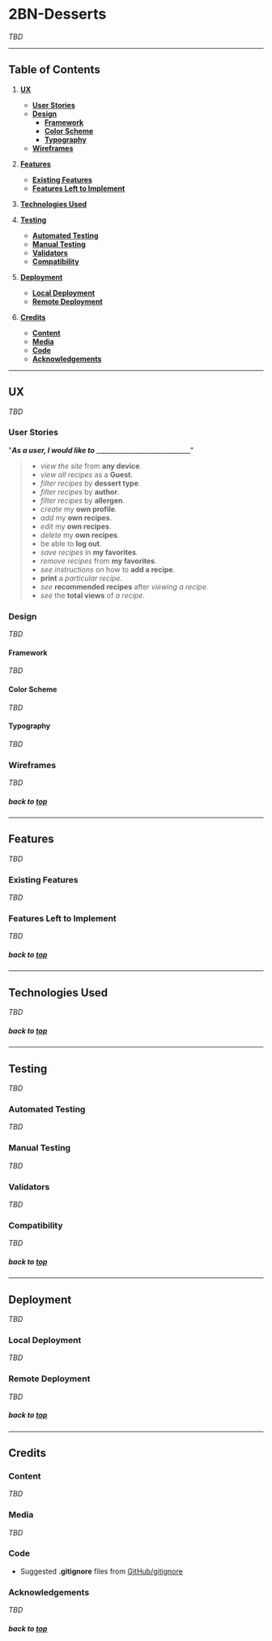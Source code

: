 # 2BN-Desserts

_TBD_

---

## Table of Contents
1. [**UX**](#ux)
    - [**User Stories**](#user-stories)
    - [**Design**](#design)
        - [**Framework**](#framework)
        - [**Color Scheme**](#color-scheme)
        - [**Typography**](#typography)
    - [**Wireframes**](#wireframes)

2. [**Features**](#features)
    - [**Existing Features**](#existing-features)
    - [**Features Left to Implement**](#features-left-to-implement)

3. [**Technologies Used**](#technologies-used)

4. [**Testing**](#testing)
    - [**Automated Testing**](#automated-testing)
    - [**Manual Testing**](#manual-testing)
    - [**Validators**](#validators)
    - [**Compatibility**](#compatibility)

5. [**Deployment**](#deployment)
    - [**Local Deployment**](#local-deployment)
    - [**Remote Deployment**](#remote-deployment)

6. [**Credits**](#credits)
    - [**Content**](#content)
    - [**Media**](#media)
    - [**Code**](#code)
    - [**Acknowledgements**](#acknowledgements)

---

## UX

_TBD_

### User Stories

"**_As a user, I would like to_** _____________________________"

>- *view the site* from **any device**.
>- *view all recipes* as a **Guest**.
>- *filter recipes* by **dessert type**.
>- *filter recipes* by **author**.
>- *filter recipes* by **allergen**.
>- *create* my **own profile**.
>- *add* my **own recipes**.
>- *edit* my **own recipes**.
>- *delete* my **own recipes**.
>- be able to **log out**.
>- *save recipes* in **my favorites**.
>- *remove recipes* from **my favorites**.
>- *see instructions* on how to **add a recipe**.
>- **print** a *particular recipe*.
>- *see* **recommended recipes** after *viewing a recipe*.
>- *see* the **total views** of *a recipe*.

### Design

_TBD_

#### Framework

_TBD_

#### Color Scheme

_TBD_

#### Typography

_TBD_

### Wireframes

_TBD_

##### back to [top](#table-of-contents)

---

## Features

_TBD_
 
### Existing Features

_TBD_

### Features Left to Implement

_TBD_

##### back to [top](#table-of-contents)

---

## Technologies Used

_TBD_

##### back to [top](#table-of-contents)

---

## Testing

_TBD_

### Automated Testing

_TBD_

### Manual Testing

_TBD_

### Validators

_TBD_

### Compatibility

_TBD_

##### back to [top](#table-of-contents)

---

## Deployment

_TBD_

### Local Deployment

_TBD_

### Remote Deployment

_TBD_

##### back to [top](#table-of-contents)

---

## Credits

### Content

_TBD_

### Media

_TBD_

### Code

- Suggested **.gitignore** files from [GitHub/gitignore](https://github.com/github/gitignore)

### Acknowledgements

_TBD_

##### back to [top](#table-of-contents)